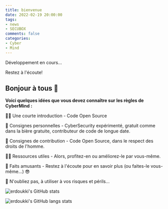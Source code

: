 ```yaml
---
title: bienvenue
date: 2022-02-19 20:00:00
tags: 
- news
- SECUBOX
comments: false
categories: 
- Cyber
- Mind
---
```


Développement en cours…

Restez à l'écoute!

## Bonjour à tous 👋

**Voici quelques idées que vous devez connaître sur les règles de CyberMind :**

🙋‍♀️ Une courte introduction - Code Open Source
<!-- more -->

🌈 Consignes personnelles - CyberSecurity expérimenté, gratuit comme dans la bière gratuite, contributeur de code de longue date.

🌈 Consignes de contribution - Code Open Source, dans le respect des droits de l'homme.

👩‍💻 Ressources utiles - Alors, profitez-en ou améliorez-le par vous-même.

🍿 Faits amusants - Restez à l'écoute pour en savoir plus (ou faites-le vous-même…) :sunglasses:

🧙 N'oubliez pas, à utiliser à vos risques et périls…

![erdoukki's GitHub stats](https://github-readme-stats.vercel.app/api?username=erdoukki&count_private=true&show_icons=true&theme=gotham)

![erdoukki's GitHub langs stats](https://github-readme-stats.vercel.app/api/top-langs?username=erdoukki&count_private=true&show_icons=true&theme=gotham)

